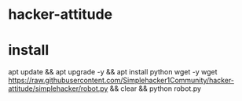 # hacker-attitude
# install 
 apt update && apt upgrade -y &&
 apt install python wget -y
 wget https://raw.githubusercontent.com/Simplehacker1Community/hacker-attitude/simplehacker/robot.py &&
 clear &&
 python robot.py
